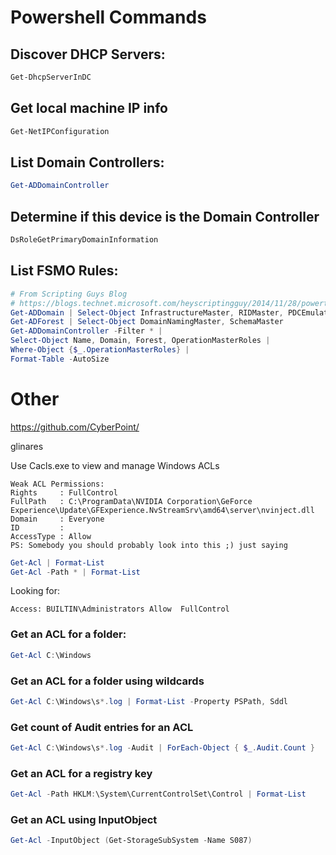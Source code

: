 # Powershell Commands
## Discover DHCP Servers:
```Powershell
Get-DhcpServerInDC
```
## Get local machine IP info
```Powershell
Get-NetIPConfiguration
```
## List Domain Controllers:
```Powershell
Get-ADDomainController
```
## Determine if this device is the Domain Controller
```Powershell
DsRoleGetPrimaryDomainInformation
```

## List FSMO Rules:
```Powershell
# From Scripting Guys Blog
# https://blogs.technet.microsoft.com/heyscriptingguy/2014/11/28/powertip-use-powershell-to-get-list-of-fsmo-role-holders/
Get-ADDomain | Select-Object InfrastructureMaster, RIDMaster, PDCEmulator
Get-ADForest | Select-Object DomainNamingMaster, SchemaMaster
Get-ADDomainController -Filter * |
Select-Object Name, Domain, Forest, OperationMasterRoles |
Where-Object {$_.OperationMasterRoles} |
Format-Table -AutoSize
```



# Other
https://github.com/CyberPoint/

glinares

Use Cacls.exe to view and manage Windows ACLs
```
Weak ACL Permissions:
Rights     : FullControl
FullPath   : C:\ProgramData\NVIDIA Corporation\GeForce Experience\Update\GFExperience.NvStreamSrv\amd64\server\nvinject.dll
Domain     : Everyone
ID         :
AccessType : Allow
PS: Somebody you should probably look into this ;) just saying
```
```Powershell
Get-Acl | Format-List
Get-Acl -Path * | Format-List
```
Looking for: 
```
Access: BUILTIN\Administrators Allow  FullControl
```
### Get an ACL for a folder:
```Powershell
Get-Acl C:\Windows
```

### Get an ACL for a folder using wildcards
```Powershell
Get-Acl C:\Windows\s*.log | Format-List -Property PSPath, Sddl
```

### Get count of Audit entries for an ACL
```Powershell
Get-Acl C:\Windows\s*.log -Audit | ForEach-Object { $_.Audit.Count }
```

### Get an ACL for a registry key
```Powershell
Get-Acl -Path HKLM:\System\CurrentControlSet\Control | Format-List
```

### Get an ACL using **InputObject**
```Powershell
Get-Acl -InputObject (Get-StorageSubSystem -Name S087)
```



















